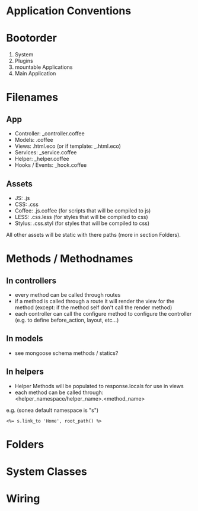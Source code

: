 Application Conventions
=====

# Bootorder

1. System
2. Plugins
3. mountable Applications
4. Main Application

# Filenames

## App
* Controller: <name>_controller.coffee
* Models: <Name>.coffee
* Views: <name>.html.eco (or if template: _<name>.html.eco)
* Services: <name>_service.coffee
* Helper: <name>_helper.coffee
* Hooks / Events: <name>_hook.coffee

## Assets

* JS: <anything>.js
* CSS: <anything>.css
* Coffee: <anything>.js.coffee (for scripts that will be compiled to js)
* LESS: <anything>.css.less (for styles that will be compiled to css)
* Stylus: <anything>.css.styl (for styles that will be compiled to css)

All other assets will be static with there paths (more in section Folders).

# Methods / Methodnames

## In controllers

* every method can be called through routes
* if a method is called through a route it will render the view for the method (except: if  the method self don't call the render method)
* each controller can call the configure method to configure the controller (e.g. to define before_action, layout, etc...)

## In models

* see mongoose schema methods / statics?

## In helpers

* Helper Methods will be populated to response.locals for use in views
* each method can be called through: <helper_namespace/helper_name>.<method_name>

e.g. (sonea default namespace is "s")

```
<%= s.link_to 'Home', root_path() %>
```

# Folders
# System Classes
# Wiring